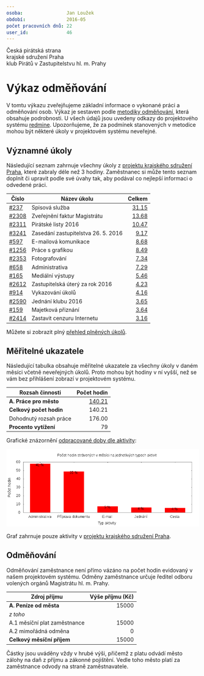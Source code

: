 ```yaml
---
osoba:                Jan Loužek
období:               2016-05
počet pracovních dnů: 22
user_id:              46
---
```

Česká pirátská strana  
krajské sdružení Praha  
klub Pirátů v Zastupitelstvu hl. m. Prahy

Výkaz odměňování
================

V tomtu výkazu zveřejňujeme základní informace o vykonané práci a odměňování osob. Výkaz je sestaven podle [metodiky odměňování][metodika],
která obsahuje podrobnosti. U všech údajů jsou uvedeny odkazy do projektového systému [redmine](https://redmine.pirati.cz). Upozorňujeme, že za podmínek stanovených v metodice mohou být některé úkoly v projektovém systému neveřejné.

Významné úkoly
----------------------

Následující seznam zahrnuje všechny úkoly z [projektu krajského sdružení Praha][kspraha], které zabraly déle než 3 hodiny. Zaměstnanec si může tento seznam doplnit či upravit podle své úvahy tak, aby podával co nejlepší informaci o odvedené práci.

Číslo              |   Název úkolu                          |  Celkem           
-------------------|----------------------------------------|------------------:
[#237][task237]    |   Spisová služba                       |  [31.15][time237] 
[#2308][task2308]  |   Zveřejnění faktur Magistrátu         |  [13.68][time2308]
[#2311][task2311]  |   Pirátské listy 2016                  |  [10.47][time2311]
[#3241][task3241]  |   Zasedání zastupitelstva 26. 5. 2016  |  [9.17][time3241] 
[#597][task597]    |   E-mailová komunikace                 |  [8.68][time597]  
[#1256][task1256]  |   Práce s grafikou                     |  [8.49][time1256] 
[#2353][task2353]  |   Fotografování                        |  [7.34][time2353] 
[#658][task658]    |   Administrativa                       |  [7.29][time658]  
[#165][task165]    |   Mediální výstupy                     |  [5.46][time165]  
[#2612][task2612]  |   Zastupitelská úterý za rok 2016      |  [4.23][time2612] 
[#914][task914]    |   Vykazování úkolů                     |  [4.16][time914]  
[#2590][task2590]  |   Jednání klubu 2016                   |  [3.65][time2590] 
[#159][task159]    |   Majetková přiznání                   |  [3.64][time159]  
[#2414][task2414]  |   Zastavit cenzuru Internetu           |  [3.16][time2414] 

Můžete si zobrazit plný [přehled plněných úkolů][tasklist].

Měřitelné ukazatele
-------------------

Následující tabulka obsahuje měřitelné ukazatele za všechny úkoly v daném měsíci
včetně neveřejných úkolů. Proto mohou být hodiny v ní vyšší, než se vám bez
přihlášení zobrazí v projektovém systému.

Rozsah činnosti                        | Počet hodin
--------------                         | ----------:
**A. Práce pro město**                 | [140.21][linktocityhours]
**Celkový počet hodin**                | 140.21
Dohodnutý rozsah práce                 | 176.00
**Procento vytížení**                  | 79

Grafické znázornění [odpracované doby dle aktivity][activitylist]:

![Aktivity v měsíci](aktivity.png)

Graf zahrnuje pouze aktivity v [projektu krajského sdružení Praha][kspraha].



Odměňování
----------

Odměňování zaměstnance není přímo vázáno na počet hodin evidovaný v našem projektovém systému. Odměny zaměstnance určuje ředitel odboru volených orgánů Magistrátu hl. m. Prahy.

Zdroj příjmu                           | Výše příjmu (Kč)
-----------------                      | --------------:
**A. Peníze od města**                 | 15000
*z toho*                               |
A.1 měsíční plat zaměstnance           | 15000
A.2 mimořádná odměna                   | 0
**Celkový měsíční příjem**             | 15000

Částky jsou uváděny vždy v hrubé výši, přičemž z platu odvádí město zálohy na daň z příjmu a zákonné pojištění. Vedle toho město platí za zaměstnance odvody na straně zaměstnavatele.

[metodika]: https://redmine.pirati.cz/projects/praha/wiki/Odm%C4%9B%C5%88ov%C3%A1n%C3%AD_zastupitel%C5%AF

[kspraha]: https://redmine.pirati.cz/projects/kspraha
[tasklist]: https://redmine.pirati.cz/projects/kspraha/time_entries/report?f[]=spent_on&f[]=user_id&op[user_id]==&f[]=&columns=month&criteria[]=issue&op[spent_on]=><&op[user_id]==&utf8=✓&v[spent_on][]=2016-05-01&v[spent_on][]=2016-05-31&v[user_id][]=46
[task237]: https://redmine.pirati.cz/issues/237
[time237]:https://redmine.pirati.cz/issues/237/time_entries?f[]=spent_on&f[]=user_id&f[]=&op[spent_on]=><&op[user_id]==&op[spent_on]=><&op[user_id]==&utf8=✓&v[spent_on][]=2016-05-01&v[spent_on][]=2016-05-31&v[user_id][]=46
[task2308]: https://redmine.pirati.cz/issues/2308
[time2308]:https://redmine.pirati.cz/issues/2308/time_entries?f[]=spent_on&f[]=user_id&f[]=&op[spent_on]=><&op[user_id]==&op[spent_on]=><&op[user_id]==&utf8=✓&v[spent_on][]=2016-05-01&v[spent_on][]=2016-05-31&v[user_id][]=46
[task2311]: https://redmine.pirati.cz/issues/2311
[time2311]:https://redmine.pirati.cz/issues/2311/time_entries?f[]=spent_on&f[]=user_id&f[]=&op[spent_on]=><&op[user_id]==&op[spent_on]=><&op[user_id]==&utf8=✓&v[spent_on][]=2016-05-01&v[spent_on][]=2016-05-31&v[user_id][]=46
[task3241]: https://redmine.pirati.cz/issues/3241
[time3241]:https://redmine.pirati.cz/issues/3241/time_entries?f[]=spent_on&f[]=user_id&f[]=&op[spent_on]=><&op[user_id]==&op[spent_on]=><&op[user_id]==&utf8=✓&v[spent_on][]=2016-05-01&v[spent_on][]=2016-05-31&v[user_id][]=46
[task597]: https://redmine.pirati.cz/issues/597
[time597]:https://redmine.pirati.cz/issues/597/time_entries?f[]=spent_on&f[]=user_id&f[]=&op[spent_on]=><&op[user_id]==&op[spent_on]=><&op[user_id]==&utf8=✓&v[spent_on][]=2016-05-01&v[spent_on][]=2016-05-31&v[user_id][]=46
[task1256]: https://redmine.pirati.cz/issues/1256
[time1256]:https://redmine.pirati.cz/issues/1256/time_entries?f[]=spent_on&f[]=user_id&f[]=&op[spent_on]=><&op[user_id]==&op[spent_on]=><&op[user_id]==&utf8=✓&v[spent_on][]=2016-05-01&v[spent_on][]=2016-05-31&v[user_id][]=46
[task2353]: https://redmine.pirati.cz/issues/2353
[time2353]:https://redmine.pirati.cz/issues/2353/time_entries?f[]=spent_on&f[]=user_id&f[]=&op[spent_on]=><&op[user_id]==&op[spent_on]=><&op[user_id]==&utf8=✓&v[spent_on][]=2016-05-01&v[spent_on][]=2016-05-31&v[user_id][]=46
[task658]: https://redmine.pirati.cz/issues/658
[time658]:https://redmine.pirati.cz/issues/658/time_entries?f[]=spent_on&f[]=user_id&f[]=&op[spent_on]=><&op[user_id]==&op[spent_on]=><&op[user_id]==&utf8=✓&v[spent_on][]=2016-05-01&v[spent_on][]=2016-05-31&v[user_id][]=46
[task165]: https://redmine.pirati.cz/issues/165
[time165]:https://redmine.pirati.cz/issues/165/time_entries?f[]=spent_on&f[]=user_id&f[]=&op[spent_on]=><&op[user_id]==&op[spent_on]=><&op[user_id]==&utf8=✓&v[spent_on][]=2016-05-01&v[spent_on][]=2016-05-31&v[user_id][]=46
[task2612]: https://redmine.pirati.cz/issues/2612
[time2612]:https://redmine.pirati.cz/issues/2612/time_entries?f[]=spent_on&f[]=user_id&f[]=&op[spent_on]=><&op[user_id]==&op[spent_on]=><&op[user_id]==&utf8=✓&v[spent_on][]=2016-05-01&v[spent_on][]=2016-05-31&v[user_id][]=46
[task914]: https://redmine.pirati.cz/issues/914
[time914]:https://redmine.pirati.cz/issues/914/time_entries?f[]=spent_on&f[]=user_id&f[]=&op[spent_on]=><&op[user_id]==&op[spent_on]=><&op[user_id]==&utf8=✓&v[spent_on][]=2016-05-01&v[spent_on][]=2016-05-31&v[user_id][]=46
[task2590]: https://redmine.pirati.cz/issues/2590
[time2590]:https://redmine.pirati.cz/issues/2590/time_entries?f[]=spent_on&f[]=user_id&f[]=&op[spent_on]=><&op[user_id]==&op[spent_on]=><&op[user_id]==&utf8=✓&v[spent_on][]=2016-05-01&v[spent_on][]=2016-05-31&v[user_id][]=46
[task159]: https://redmine.pirati.cz/issues/159
[time159]:https://redmine.pirati.cz/issues/159/time_entries?f[]=spent_on&f[]=user_id&f[]=&op[spent_on]=><&op[user_id]==&op[spent_on]=><&op[user_id]==&utf8=✓&v[spent_on][]=2016-05-01&v[spent_on][]=2016-05-31&v[user_id][]=46
[task2414]: https://redmine.pirati.cz/issues/2414
[time2414]:https://redmine.pirati.cz/issues/2414/time_entries?f[]=spent_on&f[]=user_id&f[]=&op[spent_on]=><&op[user_id]==&op[spent_on]=><&op[user_id]==&utf8=✓&v[spent_on][]=2016-05-01&v[spent_on][]=2016-05-31&v[user_id][]=46
[activitylist]: https://redmine.pirati.cz/projects/kspraha/time_entries/report?columns=month&criteria[]=activity&f[]=spent_on&f[]=user_id&f[]=&op[spent_on]=><&op[user_id]==&utf8=✓&v[spent_on][]=2016-05-01&v[spent_on][]=2016-05-31&v[user_id][]=46

[linktocityhours]: https://redmine.pirati.cz/projects/praha/time_entries?f[]=spent_on&f[]=user_id&f[]=&op[spent_on]=><&op[user_id]==&utf8=✓&v[spent_on][]=2016-05-01&v[spent_on][]=2016-05-31&v[user_id][]=46
